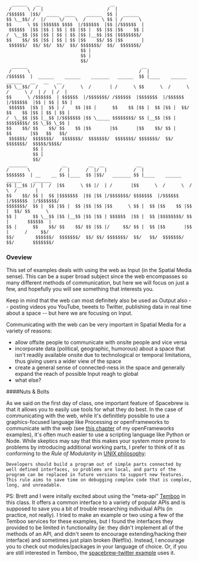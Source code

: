 	  ______   __                          __                                                     
	 /      \ /  |                        /  |                                                    
	/$$$$$$  |$$/  _____  ____    ______  $$ |  ______                                            
	$$ \__$$/ /  |/     \/    \  /      \ $$ | /      \                                           
	$$      \ $$ |$$$$$$ $$$$  |/$$$$$$  |$$ |/$$$$$$  |                                          
	 $$$$$$  |$$ |$$ | $$ | $$ |$$ |  $$ |$$ |$$    $$ |                                          
	/  \__$$ |$$ |$$ | $$ | $$ |$$ |__$$ |$$ |$$$$$$$$/                                           
	$$    $$/ $$ |$$ | $$ | $$ |$$    $$/ $$ |$$       |                                          
	 $$$$$$/  $$/ $$/  $$/  $$/ $$$$$$$/  $$/  $$$$$$$/                                           
	                            $$ |                                                              
	                            $$ |                                                              
	                            $$/                                                               
	  ______                                           __                                         
	 /      \                                         /  |                                        
	/$$$$$$  |  ______    ______    _______   ______  $$ |____    ______    ______   __   __   __ 
	$$ \__$$/  /      \  /      \  /       | /      \ $$      \  /      \  /      \ /  | /  | /  |
	$$      \ /$$$$$$  | $$$$$$  |/$$$$$$$/ /$$$$$$  |$$$$$$$  |/$$$$$$  |/$$$$$$  |$$ | $$ | $$ |
	 $$$$$$  |$$ |  $$ | /    $$ |$$ |      $$    $$ |$$ |  $$ |$$ |  $$/ $$    $$ |$$ | $$ | $$ |
	/  \__$$ |$$ |__$$ |/$$$$$$$ |$$ \_____ $$$$$$$$/ $$ |__$$ |$$ |      $$$$$$$$/ $$ \_$$ \_$$ |
	$$    $$/ $$    $$/ $$    $$ |$$       |$$       |$$    $$/ $$ |      $$       |$$   $$   $$/ 
	 $$$$$$/  $$$$$$$/   $$$$$$$/  $$$$$$$/  $$$$$$$/ $$$$$$$/  $$/        $$$$$$$/  $$$$$/$$$$/  
	          $$ |                                                                                
	          $$ |                                                                                
	          $$/                                                                                 
	 _______             __        __  __            __                                           
	/       \           /  |      /  |/  |          /  |                                          
	$$$$$$$  | __    __ $$ |____  $$ |$$/   _______ $$ |____    ______    ______    _______       
	$$ |__$$ |/  |  /  |$$      \ $$ |/  | /       |$$      \  /      \  /      \  /       |      
	$$    $$/ $$ |  $$ |$$$$$$$  |$$ |$$ |/$$$$$$$/ $$$$$$$  |/$$$$$$  |/$$$$$$  |/$$$$$$$/       
	$$$$$$$/  $$ |  $$ |$$ |  $$ |$$ |$$ |$$      \ $$ |  $$ |$$    $$ |$$ |  $$/ $$      \       
	$$ |      $$ \__$$ |$$ |__$$ |$$ |$$ | $$$$$$  |$$ |  $$ |$$$$$$$$/ $$ |       $$$$$$  |      
	$$ |      $$    $$/ $$    $$/ $$ |$$ |/     $$/ $$ |  $$ |$$       |$$ |      /     $$/       
	$$/        $$$$$$/  $$$$$$$/  $$/ $$/ $$$$$$$/  $$/   $$/  $$$$$$$/ $$/       $$$$$$$/        
	                                                                                              
                                                                                              
### Oveview
This set of examples deals with using the web as Input (in the Spatial Media sense). This can be a super broad subject since the web encompasses so many different methods of communication, but here we will focus on just a few, and hopefully you will see something that interests you.  

Keep in mind that the web can most definitely also be used as Output also -- posting videos you YouTube, tweets to Twitter, publishing data in real time about a space -- but here we are focusing on Input.

Communicating with the web can be very important in Spatial Media for a variety of reasons:

* allow offsite people to communicate with onsite people and vice versa
* incorporate data (political, geographic, humorous) about a space that isn't readily available onsite due to technological or temporal limitations, thus giving users a wider view of the space
* create a general sense of connected-ness in the space and generally expand the reach of possible Input reagh to global
* what else?


####Nuts & Bolts
                                                                                        
As we said on the first day of class, one important feature of Spacebrew is that it allows you to easily use tools for what they do best.  In the case of communicating with the web, while it's definitlely possible to use a graphics-focused language like Processing or openFrameworks to communicate with the web (see [this chapter](https://github.com/jefftimesten/CodeForArt/tree/master/Chapter011-web) of my openFrameworks examples), it's often much easier to use a scripting language like Python or Node. While skeptics may say that this makes your system more prone to problems by introducing additional working parts, I prefer to think of it as conforming to the *Rule of Modularity* in [UNIX philosophy](http://en.wikipedia.org/wiki/Unix_philosophy):

	Developers should build a program out of simple parts connected by well defined interfaces, so problems are local, and parts of the program can be replaced in future versions to support new features. This rule aims to save time on debugging complex code that is complex, long, and unreadable.

PS: Brett and I were initally excited about using the "meta-api" [Temboo](https://temboo.com/) in this class.  It offers a common interface to a variety of popular APIs and is supposed to save you a bit of trouble researching individual APIs (in practice, not really). I tried to make an example or two using a few of the Temboo services for these examples, but I found the interfaces they provided to be limited in functionality (ie: they didn't implement all of the methods of an API, and didn't seem to encourage extending/hacking their interface) and sometimes just plain broken (Netflix). Instead, I encourage you to check out modules/packages in your language of choice.  Or, if you are still interested in Temboo, the [spacebrew-twitter example](https://github.com/labatrockwell/spacebrew-twitter) uses it.



